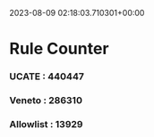 2023-08-09 02:18:03.710301+00:00
# Rule Counter 
 ### UCATE : 440447

 ### Veneto : 286310

 ### Allowlist : 13929
